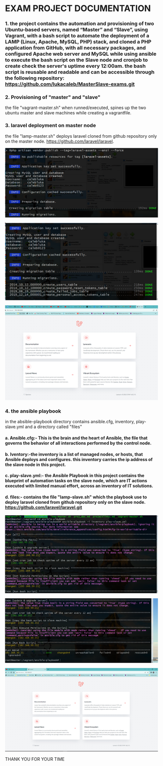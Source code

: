 # EXAM PROJECT DOCUMENTATION 
### 1. the project contains the automation and provisioning of two Ubuntu-based servers, named “Master” and “Slave”, using Vagrant, with a bash script to automate the deployment of a LAMP (Linux, Apache, MySQL, PHP) stack, and cloned a PHP application from GitHub, with all necessary packages, and configured Apache web server and MySQL while using ansible to execute the bash script on the Slave node and cronjob to create check the server's uptime every 12:00am. the bash script is reusable and readable and can be accessible through the following repository: https://github.com/lukacaleb/MasterSlave-exams.git

### 2. Provisioning of "master" and "slave"
the file "vagrant-master.sh" when runned/executed, spines up the two ubuntu master and slave machines while creating a vagrantfile.


### 3. laravel deployment on master node
the file "lamp-master.sh" deploys laravel cloned from github repository only on the master node. https://github.com/laravel/laravel.

![laravel on master node](<snapshorts/successfuly install laravel and all dependencies.PNG>)


![laravel on master node](<snapshorts/laravel successfuly installed.PNG>)

![master IP@192.168.30.20](<snapshorts/laravel page with master ip adress.PNG>)


### 4. the ansible playbook
in the absible-playbook directory contains ansible.cfg, inventory, play-slave.yml and a directory called "files"
#### a. Ansible.cfg:- This is the brain and the heart of Ansible, the file that governs the behavior of all interactions performed by the control node.

#### b. Iventory:-the inventory is a list of managed nodes, or hosts, that Ansible deploys and configures. this inventory carries the ip address of the slave node in this project.

#### c. play-slave.yml:- the Ansible Playbook in this project contains the blueprint of automation tasks on the slave node, which are IT actions executed with limited manual effort, across an inventory of IT solutions.

#### d. files:- contains the file "lamp-slave.sh" which the playbook use to deploy laravel cloned from github repository only on the slave node. https://github.com/laravel/laravel.git


![Ansble-playbook](<snapshorts/installations of ansible playbook to slave.PNG>)

![ok=6](<snapshorts/continuation of ansible play book to slave.PNG>)

![Slave IP@192.168.30.21](<snapshorts/laravel page with slave ip adress.PNG>)


THANK YOU FOR YOUR TIME